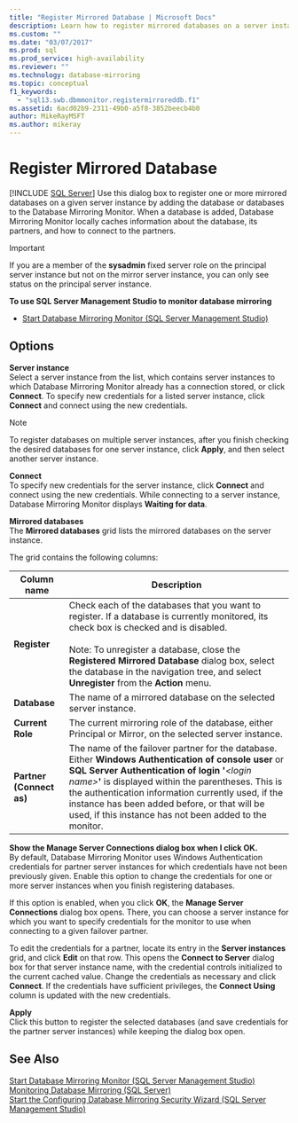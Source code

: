 ```yaml
---
title: "Register Mirrored Database | Microsoft Docs"
description: Learn how to register mirrored databases on a server instance by adding them to the Database Mirroring Monitor, which caches information about the databases.
ms.custom: ""
ms.date: "03/07/2017"
ms.prod: sql
ms.prod_service: high-availability
ms.reviewer: ""
ms.technology: database-mirroring
ms.topic: conceptual
f1_keywords: 
  - "sql13.swb.dbmmonitor.registermirroreddb.f1"
ms.assetid: 6acd02b9-2311-49b0-a5f8-3852beecb4b0
author: MikeRayMSFT
ms.author: mikeray
---
```

# Register Mirrored Database
 [!INCLUDE [SQL Server](../../includes/applies-to-version/sqlserver.md)]
  Use this dialog box to register one or more mirrored databases on a given server instance by adding the database or databases to the Database Mirroring Monitor. When a database is added, Database Mirroring Monitor locally caches information about the database, its partners, and how to connect to the partners.  
  
> [!IMPORTANT]  
>  If you are a member of the **sysadmin** fixed server role on the principal server instance but not on the mirror server instance, you can only see status on the principal server instance.  
  
 **To use SQL Server Management Studio to monitor database mirroring**  
  
-   [Start Database Mirroring Monitor &#40;SQL Server Management Studio&#41;](../../database-engine/database-mirroring/start-database-mirroring-monitor-sql-server-management-studio.md)  
  
## Options  
 **Server instance**  
 Select a server instance from the list, which contains server instances to which Database Mirroring Monitor already has a connection stored, or click **Connect**. To specify new credentials for a listed server instance, click **Connect** and connect using the new credentials.  
  
> [!NOTE]  
>  To register databases on multiple server instances, after you finish checking the desired databases for one server instance, click **Apply**, and then select another server instance.  
  
 **Connect**  
 To specify new credentials for the server instance, click **Connect** and connect using the new credentials. While connecting to a server instance, Database Mirroring Monitor displays **Waiting for data**.  
  
 **Mirrored databases**  
 The **Mirrored databases** grid lists the mirrored databases on the server instance.  
  
 The grid contains the following columns:  
  
|Column name|Description|  
|-----------------|-----------------|  
|**Register**|Check each of the databases that you want to register. If a database is currently monitored, its check box is checked and is disabled.<br /><br /> Note: To unregister a database, close the **Registered Mirrored Database** dialog box, select the database in the navigation tree, and select **Unregister** from the **Action** menu.|  
|**Database**|The name of a mirrored database on the selected server instance.|  
|**Current Role**|The current mirroring role of the database, either Principal or Mirror, on the selected server instance.|  
|**Partner (Connect as)**|The name of the failover partner for the database. Either **Windows Authentication of console user** or **SQL Server Authentication of login '***\<login name>***'** is displayed within the parentheses. This is the authentication information currently used, if the instance has been added before, or that will be used, if this instance has not been added to the monitor.|  
  
 **Show the Manage Server Connections dialog box when I click OK.**  
 By default, Database Mirroring Monitor uses Windows Authentication credentials for partner server instances for which credentials have not been previously given. Enable this option to change the credentials for one or more server instances when you finish registering databases.  
  
 If this option is enabled, when you click **OK**, the **Manage Server Connections** dialog box opens. There, you can choose a server instance for which you want to specify credentials for the monitor to use when connecting to a given failover partner.  
  
 To edit the credentials for a partner, locate its entry in the **Server instances** grid, and click **Edit** on that row. This opens the **Connect to Server** dialog box for that server instance name, with the credential controls initialized to the current cached value. Change the credentials as necessary and click **Connect**. If the credentials have sufficient privileges, the **Connect Using** column is updated with the new credentials.  
  
 **Apply**  
 Click this button to register the selected databases (and save credentials for the partner server instances) while keeping the dialog box open.  
  
## See Also  
 [Start Database Mirroring Monitor &#40;SQL Server Management Studio&#41;](../../database-engine/database-mirroring/start-database-mirroring-monitor-sql-server-management-studio.md)   
 [Monitoring Database Mirroring &#40;SQL Server&#41;](../../database-engine/database-mirroring/monitoring-database-mirroring-sql-server.md)   
 [Start the Configuring Database Mirroring Security Wizard &#40;SQL Server Management Studio&#41;](../../database-engine/database-mirroring/start-the-configuring-database-mirroring-security-wizard.md)  
  
  
